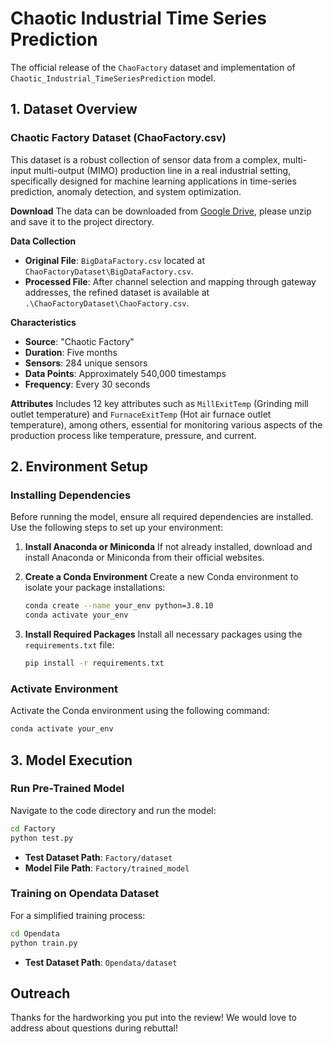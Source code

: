 # Chaotic Industrial Time Series Prediction

The official release of the `ChaoFactory` dataset and implementation of `Chaotic_Industrial_TimeSeriesPrediction` model.

## 1. Dataset Overview

### Chaotic Factory Dataset (ChaoFactory.csv)

This dataset is a robust collection of sensor data from a complex, multi-input multi-output (MIMO) production line in a real industrial setting, specifically designed for machine learning applications in time-series prediction, anomaly detection, and system optimization.

**Download**
The data can be downloaded from [Google Drive](https://drive.google.com/file/d/1FACTZXEUtZqULQIYYJmfNzcSw-Rih_Xe/view?usp=sharing), please unzip and save it to the project directory.

**Data Collection**

- **Original File**: `BigDataFactory.csv` located at `ChaoFactoryDataset\BigDataFactory.csv`.
- **Processed File**: After channel selection and mapping through gateway addresses, the refined dataset is available at `.\ChaoFactoryDataset\ChaoFactory.csv`.

**Characteristics**

- **Source**: "Chaotic Factory"
- **Duration**: Five months
- **Sensors**: 284 unique sensors
- **Data Points**: Approximately 540,000 timestamps
- **Frequency**: Every 30 seconds

**Attributes**
Includes 12 key attributes such as `MillExitTemp` (Grinding mill outlet temperature) and `FurnaceExitTemp` (Hot air furnace outlet temperature), among others, essential for monitoring various aspects of the production process like temperature, pressure, and current.

## 2. Environment Setup

### Installing Dependencies

Before running the model, ensure all required dependencies are installed. Use the following steps to set up your environment:

1. **Install Anaconda or Miniconda**
   If not already installed, download and install Anaconda or Miniconda from their official websites.
2. **Create a Conda Environment**
   Create a new Conda environment to isolate your package installations:

   ```bash
   conda create --name your_env python=3.8.10
   conda activate your_env
   ```
3. **Install Required Packages**
   Install all necessary packages using the `requirements.txt` file:

   ```bash
   pip install -r requirements.txt
   ```

### Activate Environment

Activate the Conda environment using the following command:

```bash
conda activate your_env
```


## 3. Model Execution

### Run Pre-Trained Model

Navigate to the code directory and run the model:

```bash
cd Factory
python test.py
```

- **Test Dataset Path**: `Factory/dataset`
- **Model File Path**: `Factory/trained_model`

### Training on Opendata Dataset

For a simplified training process:

```bash
cd Opendata
python train.py
```

- **Test Dataset Path**: `Opendata/dataset`


## Outreach

Thanks for the hardworking you put into the review! We would love to address about questions during rebuttal!
